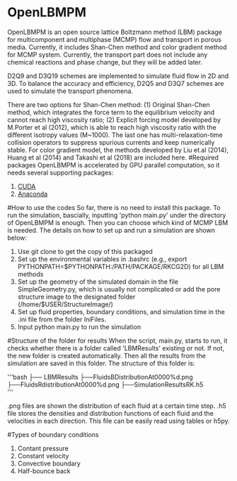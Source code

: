 # OpenLBMPM
OpenLBMPM is an open source lattice Boltzmann method (LBM) package for multicomponent and multiphase (MCMP) flow and transport in porous media. Currently, it includes Shan-Chen method and color gradient method for MCMP system. Currently, the transport part does not include any chemical reactions and phase change, but they will be added later. 

D2Q9 and D3Q19 schemes are implemented to simulate fluid flow in 2D and 3D. To balance the accuracy and efficiency, D2Q5 and D3Q7 schemes are used to simulate the transport phenomena. 

There are two options for Shan-Chen method: (1) Original Shan-Chen method, which integrates the force term to the equilibrium velocity and cannot reach high viscosity ratio; (2) Explicit forcing model developed by M.Porter et al (2012), which is able to reach high viscosity ratio with the different isotropy values  (M~1000). The last one has multi-relaxation-time collision operators to suppress spurious currents and keep numerically stable. For color gradient model, the methods developed by Liu et.al (2014), Huang et al (2014) and Takashi et al (2018) are included here. 
#Required packages
OpenLBMPM is accelerated by GPU parallel computation, so it needs several supporting packages:

1. [CUDA](https://developer.nvidia.com/cuda-downloads)
2. [Anaconda](https://www.anaconda.com/download/#linux)

#How to use the codes
So far, there is no need to install this package. To run the simulation, bascially, inputting 'python main.py' under the directory of OpenLBMPM is enough. Then you can choose which kind of MCMP LBM is needed. The details on how to set up and run a simulation are shown below:
1. Use git clone to get the copy of this packaged
2. Set up the environmental variables in .bashrc (e.g., export PYTHONPATH=$PYTHONPATH:/PATH/PACKAGE/RKCG2D) for all LBM methods
3. Set up the geometry of the simulated domain in the file SimpleGeometry.py, which is usually not complicated or add the pore structure image to the designated folder (/home/$USER/StructureImage/)
4. Set up fluid properties, boundary conditions, and simulation time in the .ini file from the folder IniFiles.
5. Input python main.py to run the simulation

#Structure of the folder for results
When the script, main.py, starts to run, it checks whether there is a folder called 'LBMResults' existing or not. If not, the new folder is created automatically. Then all the results from the simulation are saved in this folder. The structure of this folder is:

'''bash
├── LBMResults
    ├──FluidsBDistributionAt0000%d.png
    ├──FluidsRdistributionAt0000%d.png
    ├──SimulationResultsRK.h5   
'''

.png files are shown the distribution of each fluid at a certain time step. .h5 file stores the densities and distribution functions of each fluid and the velocities in each direction. This file can be easily read using tables or h5py.

#Types of boundary conditions
1. Contant pressure
2. Constant velocity
3. Convective boundary
4. Half-bounce back
